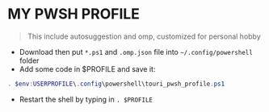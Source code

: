 # MY PWSH PROFILE
> This include autosuggestion and omp, customized for personal hobby

- Download then put `*.ps1` and `.omp.json` file into `~/.config/powershell` folder
- Add some code in $PROFILE and save it:
```powershell
. $env:USERPROFILE\.config\powershell\touri_pwsh_profile.ps1
```
- Restart the shell by typing in `. $PROFILE`
